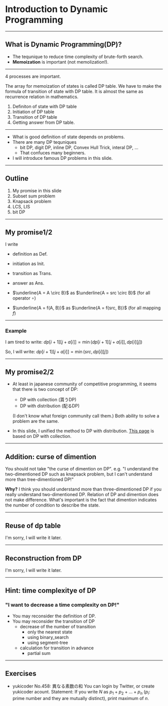 
# Introduction to Dynamic Programming

---

## What is Dynamic Programming(DP)?

- The tequnique to reduce time complexity of brute-forth search.
- **Memoization** is important (not memolization!).

---

4 processes are important.

The array for memoization of states is called DP table.
We have to make the formula of transition of state with DP table.
It is almost the same as recurrence relation in mathematics.

1. Definiton of state with DP table
2. Initiation of DP table
3. Transition of DP table
4. Getting answer from DP table.

---

- What is good definition of state depends on problems.
- There are many DP tequniques
  - bit DP, digit DP, inline DP, Convex Hull Trick, interal DP, ... 
  - That confuces many beginners.
- I will introduce famous DP problems in this slide.

---

## Outline

1. My promise in this slide
2. Subset sum problem
3. Knapsack problem
4. LCS, LIS
5. bit DP

---

## My promise1/2

I write
- $\text{definition}$ as $\text{Def.}$
- $\text{initiation}$ as $\text{Init.}$
- $\text{transition}$ as $\text{Trans.}$
- $\text{answer}$ as $\text{Ans.}$

- $\underline{A = A \circ B}$ as $\underline{A = src \circ B}$ (for all operator $\circ$)
- $\underline{A = f(A, B)}$ as $\underline{A = f(src, B)}$ (for all mapping $f$)

---

### Example

I am tired to write:
$dp[i + 1][j + a[i]] = \min(dp[i + 1][j + a[i]], dp[i][j])$

So, I will write:
$dp[i + 1][j + a[i]] = \min(src, dp[i][j])$


---

## My promise2/2

- At least in japanese community of competitive programming, it seems that there is two concept of DP:
  - DP with collection (貰うDP)
  - DP with distribution (配るDP)

  (I don't know what foreign community call them.)
  Both ability to solve a problem are the same.
- In this slide, I unified the method to DP with distribution.
[This page](https://qiita.com/drken/items/a5e6fe22863b7992efdb) is based on DP with collection.

---

## Addition: curse of dimention

You should not take "the curse of dimention on DP".
e.g.
"I understand the two-dimentioned DP such as knapsack problem, but I can't understand more than tree-dimentioned DP!"

**Why?** I think you should understand more than three-dimentioned DP if you really understand two-dimentioned DP.
Relation of DP and dimention does not make difference.
What's important is the fact that dimention indicates the number of condition to describe the state.

---

## Reuse of dp table

I'm sorry, I will write it later.

---

## Reconstruction from DP

I'm sorry, I will write it later.

---

## Hint: time complexitye of DP 

### "I want to decrease a time complexity on DP!"

- You may reconsider the definition of DP.
- You may reconsider the transition of DP
  - decrease of the number of transition
    - only the nearest state
    - using binary_search
    - using segment-tree
  - calculation for transition in advance
    - partial sum

---

## Exercises

- yukicoder No.458: 異なる素数の和
  You can login by Twitter, or create yukicoder acount.
  Statement:
  If you write $N$ as $p_1+p_2+...+p_n$ ($p_i$: prime number and they are mutually distinct), print maximum of $n$.
 
